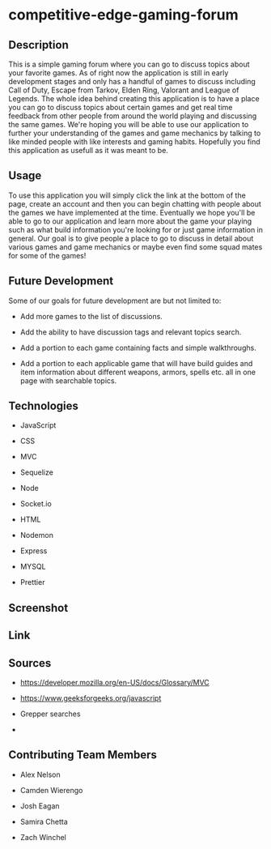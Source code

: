 # competitive-edge-gaming-forum

## Description

This is a simple gaming forum where you can go to discuss topics about your favorite games. As of right now the application is still in early development stages and only has a handful of games to discuss including Call of Duty, Escape from Tarkov, Elden Ring, Valorant and League of Legends. The whole idea behind creating this application is to have a place you can go to discuss topics about certain games and get real time feedback from other people from around the world playing and discussing the same games. We're hoping you will be able to use our application to further your understanding of the games and game mechanics by talking to like minded people with like interests and gaming habits. Hopefully you find this application as usefull as it was meant to be.

## Usage

To use this application you will simply click the link at the bottom of the page, create an account and then you can begin chatting with people about the games we have implemented at the time. Eventually we hope you'll be able to go to our application and learn more about the game your playing such as what build information you're looking for or just game information in general. Our goal is to give people a place to go to discuss in detail about various games and game mechanics or maybe even find some squad mates for some of the games!

## Future Development

Some of our goals for future development are but not limited to:

- Add more games to the list of discussions.

- Add the ability to have discussion tags and relevant topics search.

- Add a portion to each game containing facts and simple walkthroughs.

- Add a portion to each applicable game that will have build guides and item information about different weapons, armors, spells etc. all in one page with searchable topics.

## Technologies

- JavaScript

- CSS

- MVC

- Sequelize

- Node

- Socket.io

- HTML

- Nodemon

- Express

- MYSQL

- Prettier

## Screenshot

## Link

## Sources

- https://developer.mozilla.org/en-US/docs/Glossary/MVC

- https://www.geeksforgeeks.org/javascript

- Grepper searches

- 

## Contributing Team Members

- Alex Nelson

- Camden Wierengo

- Josh Eagan

- Samira Chetta

- Zach Winchel
